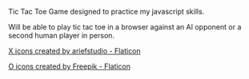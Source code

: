 Tic Tac Toe Game designed to practice my javascript skills.

Will be able to play tic tac toe in a browser against an AI opponent or a second human player in person.


<a href="https://www.flaticon.com/free-icons/close" title="close icons">X icons created by ariefstudio - Flaticon</a>

<a href="https://www.flaticon.com/free-icons/o" title="o icons">O icons created by Freepik - Flaticon</a>
